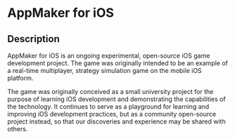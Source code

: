 AppMaker for iOS
================

Description
-----------

AppMaker for iOS is an ongoing experimental, open-source iOS game development project. The game was originally intended to be an example of a real-time multiplayer, strategy simulation game on the mobile iOS platform.

The game was originally conceived as a small university project for the purpose of learning iOS development and demonstrating the capabilities of the technology. It continues to serve as a playground for learning and improving iOS development practices, but as a community open-source project instead, so that our discoveries and experience may be shared with others.

